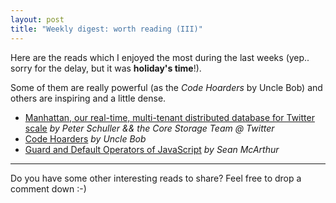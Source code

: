 ```yaml
---
layout: post
title: "Weekly digest: worth reading (III)"
---
```


Here are the reads which I enjoyed the most during the last weeks (yep.. sorry for the delay, but it was **holiday's time**!).

Some of them are really powerful (as the *Code Hoarders* by Uncle Bob) and others are inspiring and a little dense.

* [Manhattan, our real-time, multi-tenant distributed database for Twitter scale](https://blog.twitter.com/2014/manhattan-our-real-time-multi-tenant-distributed-database-for-twitter-scale) *by Peter Schuller && the Core Storage Team @ Twitter*
* [Code Hoarders](http://blog.8thlight.com/uncle-bob/2014/04/03/Code-Hoarders.html) *by Uncle Bob*
* [Guard and Default Operators of JavaScript](http://seanmonstar.com/post/707078771/guard-and-default-operators) *by Sean McArthur*

---

Do you have some other interesting reads to share? Feel free to drop a comment down :-)
